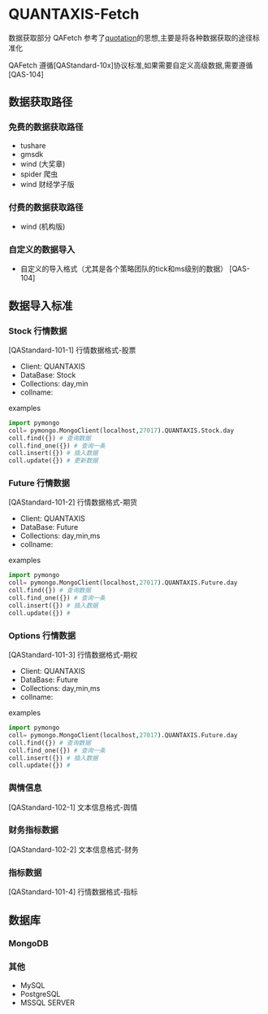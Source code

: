 # QUANTAXIS-Fetch
数据获取部分
QAFetch 参考了[quotation](https://github.com/Cuizi7/quotation)的思想,主要是将各种数据获取的途径标准化

QAFetch 遵循[QAStandard-10x]协议标准,如果需要自定义高级数据,需要遵循[QAS-104]

## 数据获取路径
### 免费的数据获取路径
- tushare
- gmsdk
- wind (大奖章)
- spider 爬虫
- wind 财经学子版

### 付费的数据获取路径

- wind (机构版)

### 自定义的数据导入

- 自定义的导入格式（尤其是各个策略团队的tick和ms级别的数据）
[QAS-104]

## 数据导入标准

### Stock 行情数据
[QAStandard-101-1] 行情数据格式-股票
- Client: QUANTAXIS
- DataBase: Stock
- Collections: day,min
- collname: 

examples
```python
import pymongo
coll= pymongo.MongoClient(localhost,27017).QUANTAXIS.Stock.day
coll.find({}) # 查询数据
coll.find_one({}) # 查询一条
coll.insert({}) # 插入数据
coll.update({}) # 更新数据
```

### Future 行情数据
[QAStandard-101-2] 行情数据格式-期货
- Client: QUANTAXIS
- DataBase: Future
- Collections: day,min,ms
- collname: 

examples
```python
import pymongo
coll= pymongo.MongoClient(localhost,27017).QUANTAXIS.Future.day
coll.find({}) # 查询数据
coll.find_one({}) # 查询一条
coll.insert({}) # 插入数据
coll.update({}) # 
```
### Options 行情数据
[QAStandard-101-3] 行情数据格式-期权
- Client: QUANTAXIS
- DataBase: Future
- Collections: day,min,ms
- collname: 

examples
```python
import pymongo
coll= pymongo.MongoClient(localhost,27017).QUANTAXIS.Future.day
coll.find({}) # 查询数据
coll.find_one({}) # 查询一条
coll.insert({}) # 插入数据
coll.update({}) # 
```
### 舆情信息
[QAStandard-102-1] 文本信息格式-舆情
### 财务指标数据
[QAStandard-102-2] 文本信息格式-财务

### 指标数据
[QAStandard-101-4] 行情数据格式-指标
## 数据库

### MongoDB

### 其他
- MySQL
- PostgreSQL
- MSSQL SERVER